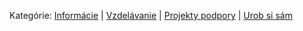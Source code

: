 Kategórie: [Informácie](Inform%C3%A1cie) | [Vzdelávanie](Vzdel%C3%A1vanie) | [Projekty podpory](Projekty-podpory) | [Urob si sám](Urob-si-s%C3%A1m)